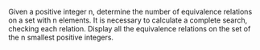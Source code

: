 Given a positive integer n, determine the number of equivalence relations on a set with n elements. It is necessary to calculate a complete search, checking each relation. Display all the equivalence relations on the set of the n smallest positive integers.
